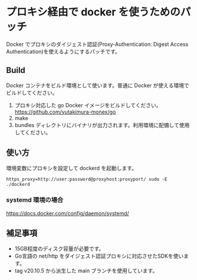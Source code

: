 # プロキシ経由で docker を使うためのパッチ
Docker でプロキシのダイジェスト認証(Proxy-Authentication: Digest Access Authentication)を使えるようにするパッチです。

## Build
Docker コンテナをビルド環境として使います。普通に Docker が使える環境でビルドしてください。

1. プロキシ対応した go Docker イメージをビルドしてください。 https://github.com/yutakimura-monex/go
2. make
3. bundles ディレクトリにバイナリが出力されます。利用環境に配備して使用してください。

## 使い方
環境変数にプロキシを設定して dockerd を起動します。

`https_proxy=http://user:password@proxyhost:proxyport/ sudo -E ./dockerd`

### systemd 環境の場合
https://docs.docker.com/config/daemon/systemd/

## 補足事項
- 15GB程度のディスク容量が必要です。
- Go言語の net/http をダイジェスト認証プロキシに対応させたSDKを使います。
- tag v20.10.5 から派生した main ブランチを使用しています。
